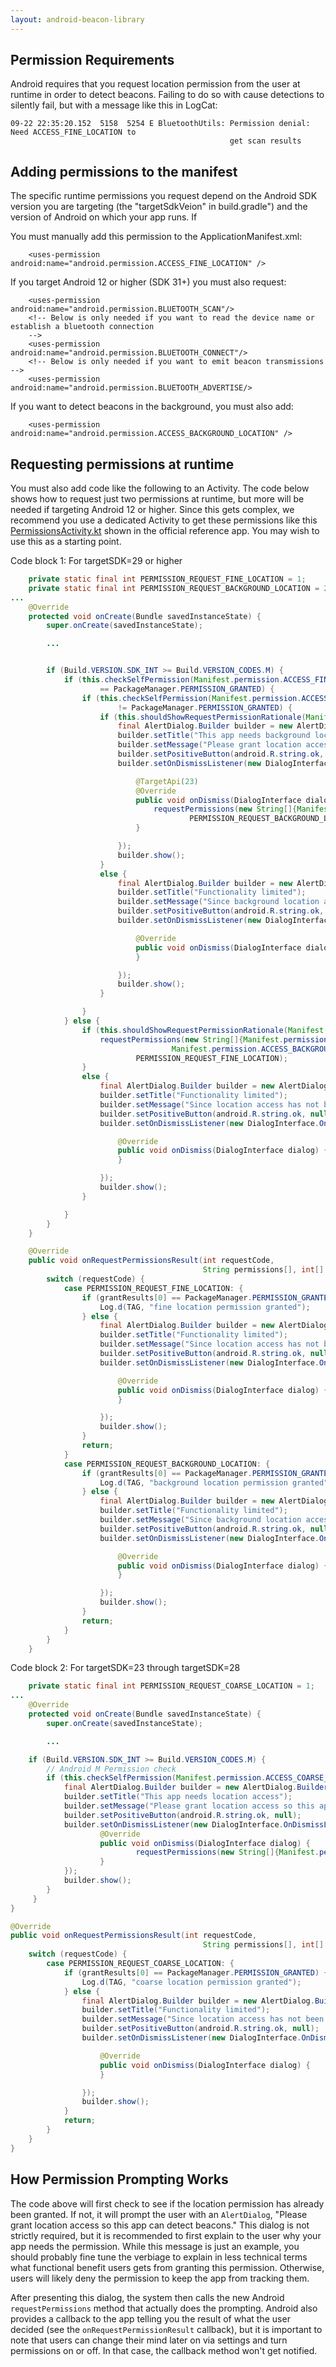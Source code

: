 ```yaml
---
layout: android-beacon-library
---
```


## Permission Requirements

Android requires that you request location permission from the user at runtime in order to detect beacons.  Failing to do so with cause detections to silently fail, but with a message like this in LogCat:

```
09-22 22:35:20.152  5158  5254 E BluetoothUtils: Permission denial: Need ACCESS_FINE_LOCATION to
                                                 get scan results
```

## Adding permissions to the manifest

The specific runtime permissions you request depend on the Android SDK version you are targeting (the "targetSdkVeion" in build.gradle") and the version of Android on which your app runs.  If 

You must manually add this permission to the ApplicationManifest.xml:

```
    <uses-permission android:name="android.permission.ACCESS_FINE_LOCATION" />
```

If you target Android 12 or higher (SDK 31+) you must also request:

```
    <uses-permission android:name="android.permission.BLUETOOTH_SCAN"/>
    <!-- Below is only needed if you want to read the device name or establish a bluetooth connection
    -->
    <uses-permission android:name="android.permission.BLUETOOTH_CONNECT"/>
    <!-- Below is only needed if you want to emit beacon transmissions -->
    <uses-permission android:name="android.permission.BLUETOOTH_ADVERTISE/>
```

If you want to detect beacons in the background, you must also add:

```
    <uses-permission android:name="android.permission.ACCESS_BACKGROUND_LOCATION" />
```

## Requesting permissions at runtime

You must also add code like the following to an Activity.  The code below shows how to request just two permissions at runtime, but more will be needed if targeting Android 12 or
higher.  Since this gets complex, we recommend you use a dedicated Activity to get these permissions like this [PermissionsActivity.kt](https://github.com/davidgyoung/android-beacon-library-reference-kotlin/blob/master/app/src/main/java/org/altbeacon/beacon/permissions/PermissionsActivity.kt) shown in the official reference app.  You may wish to use this as a starting point.

Code block 1:  For targetSDK=29 or higher

```java
	private static final int PERMISSION_REQUEST_FINE_LOCATION = 1;
	private static final int PERMISSION_REQUEST_BACKGROUND_LOCATION = 2;
...
	@Override
	protected void onCreate(Bundle savedInstanceState) {
		super.onCreate(savedInstanceState);

		...


		if (Build.VERSION.SDK_INT >= Build.VERSION_CODES.M) {
			if (this.checkSelfPermission(Manifest.permission.ACCESS_FINE_LOCATION)
					== PackageManager.PERMISSION_GRANTED) {
				if (this.checkSelfPermission(Manifest.permission.ACCESS_BACKGROUND_LOCATION)
						!= PackageManager.PERMISSION_GRANTED) {
					if (this.shouldShowRequestPermissionRationale(Manifest.permission.ACCESS_BACKGROUND_LOCATION)) {
						final AlertDialog.Builder builder = new AlertDialog.Builder(this);
						builder.setTitle("This app needs background location access");
						builder.setMessage("Please grant location access so this app can detect beacons in the background.");
						builder.setPositiveButton(android.R.string.ok, null);
						builder.setOnDismissListener(new DialogInterface.OnDismissListener() {

							@TargetApi(23)
							@Override
							public void onDismiss(DialogInterface dialog) {
								requestPermissions(new String[]{Manifest.permission.ACCESS_BACKGROUND_LOCATION},
										PERMISSION_REQUEST_BACKGROUND_LOCATION);
							}

						});
						builder.show();
					}
					else {
						final AlertDialog.Builder builder = new AlertDialog.Builder(this);
						builder.setTitle("Functionality limited");
						builder.setMessage("Since background location access has not been granted, this app will not be able to discover beacons in the background.  Please go to Settings -> Applications -> Permissions and grant background location access to this app.");
						builder.setPositiveButton(android.R.string.ok, null);
						builder.setOnDismissListener(new DialogInterface.OnDismissListener() {

							@Override
							public void onDismiss(DialogInterface dialog) {
							}

						});
						builder.show();
					}

				}
			} else {
				if (this.shouldShowRequestPermissionRationale(Manifest.permission.ACCESS_FINE_LOCATION)) {
					requestPermissions(new String[]{Manifest.permission.ACCESS_FINE_LOCATION,
									Manifest.permission.ACCESS_BACKGROUND_LOCATION},
							PERMISSION_REQUEST_FINE_LOCATION);
				}
				else {
					final AlertDialog.Builder builder = new AlertDialog.Builder(this);
					builder.setTitle("Functionality limited");
					builder.setMessage("Since location access has not been granted, this app will not be able to discover beacons.  Please go to Settings -> Applications -> Permissions and grant location access to this app.");
					builder.setPositiveButton(android.R.string.ok, null);
					builder.setOnDismissListener(new DialogInterface.OnDismissListener() {

						@Override
						public void onDismiss(DialogInterface dialog) {
						}

					});
					builder.show();
				}

			}
		}
	}

	@Override
	public void onRequestPermissionsResult(int requestCode,
										   String permissions[], int[] grantResults) {
		switch (requestCode) {
			case PERMISSION_REQUEST_FINE_LOCATION: {
				if (grantResults[0] == PackageManager.PERMISSION_GRANTED) {
					Log.d(TAG, "fine location permission granted");
				} else {
					final AlertDialog.Builder builder = new AlertDialog.Builder(this);
					builder.setTitle("Functionality limited");
					builder.setMessage("Since location access has not been granted, this app will not be able to discover beacons.");
					builder.setPositiveButton(android.R.string.ok, null);
					builder.setOnDismissListener(new DialogInterface.OnDismissListener() {

						@Override
						public void onDismiss(DialogInterface dialog) {
						}

					});
					builder.show();
				}
				return;
			}
			case PERMISSION_REQUEST_BACKGROUND_LOCATION: {
				if (grantResults[0] == PackageManager.PERMISSION_GRANTED) {
					Log.d(TAG, "background location permission granted");
				} else {
					final AlertDialog.Builder builder = new AlertDialog.Builder(this);
					builder.setTitle("Functionality limited");
					builder.setMessage("Since background location access has not been granted, this app will not be able to discover beacons when in the background.");
					builder.setPositiveButton(android.R.string.ok, null);
					builder.setOnDismissListener(new DialogInterface.OnDismissListener() {

						@Override
						public void onDismiss(DialogInterface dialog) {
						}

					});
					builder.show();
				}
				return;
			}
		}
	}
```

Code block 2:  For targetSDK=23 through targetSDK=28


```java
    private static final int PERMISSION_REQUEST_COARSE_LOCATION = 1;
...
	@Override
	protected void onCreate(Bundle savedInstanceState) {
		super.onCreate(savedInstanceState);

		...

    if (Build.VERSION.SDK_INT >= Build.VERSION_CODES.M) { 
        // Android M Permission check 
        if (this.checkSelfPermission(Manifest.permission.ACCESS_COARSE_LOCATION) != PackageManager.PERMISSION_GRANTED) { 
            final AlertDialog.Builder builder = new AlertDialog.Builder(this); 
            builder.setTitle("This app needs location access");
            builder.setMessage("Please grant location access so this app can detect beacons.");
            builder.setPositiveButton(android.R.string.ok, null); 
            builder.setOnDismissListener(new DialogInterface.OnDismissListener() {  
                    @Override 
                    public void onDismiss(DialogInterface dialog) {
                            requestPermissions(new String[]{Manifest.permission.ACCESS_COARSE_LOCATION}, PERMISSION_REQUEST_COARSE_LOCATION); 
                    }  
            }); 
            builder.show(); 
        }
     }
}

@Override
public void onRequestPermissionsResult(int requestCode,
										   String permissions[], int[] grantResults) {
	switch (requestCode) {
		case PERMISSION_REQUEST_COARSE_LOCATION: {
			if (grantResults[0] == PackageManager.PERMISSION_GRANTED) {
				Log.d(TAG, "coarse location permission granted");
			} else {
				final AlertDialog.Builder builder = new AlertDialog.Builder(this);
				builder.setTitle("Functionality limited");
				builder.setMessage("Since location access has not been granted, this app will not be able to discover beacons when in the background.");
				builder.setPositiveButton(android.R.string.ok, null);
				builder.setOnDismissListener(new DialogInterface.OnDismissListener() {

					@Override
					public void onDismiss(DialogInterface dialog) {
					}

				});
				builder.show();
			}
			return;
		}
	}
}

```

## How Permission Prompting Works

The code above will first check to see if the location permission has already been granted.  If not, it will prompt the user with an `AlertDialog`, "Please grant location access so this app can detect beacons."  This dialog is not strictly required, but it is recommended to first explain to the user why your app needs the permission.  While this message is just an example, you should probably fine tune the verbiage to explain in less technical terms what functional benefit users gets from granting this permission.  Otherwise, users will likely deny the permission to keep the app from tracking them.

After presenting this dialog, the system then calls the new Android `requestPermissions` method that actually does the prompting.  Android also provides a callback to the app telling you the result of what the user decided (see the `onRequestPermissionResult` callback), but it is important to note that users can change their mind later on via settings and turn permissions on or off.  In that case, the callback method won't get notified.
